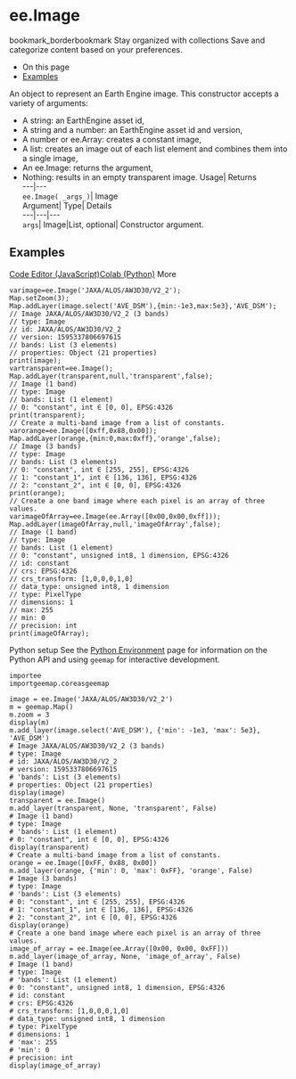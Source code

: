  
#  ee.Image 
bookmark_borderbookmark Stay organized with collections  Save and categorize content based on your preferences.
  * On this page
  * [Examples](https://developers.google.com/earth-engine/apidocs/ee-image#examples)


An object to represent an Earth Engine image. This constructor accepts a variety of arguments: 
- A string: an EarthEngine asset id,
- A string and a number: an EarthEngine asset id and version,
- A number or ee.Array: creates a constant image,
- A list: creates an image out of each list element and combines them into a single image,
- An ee.Image: returns the argument,
- Nothing: results in an empty transparent image.
Usage| Returns  
---|---  
`ee.Image( _args_)`| Image  
Argument| Type| Details  
---|---|---  
`args`| Image|List, optional| Constructor argument.  
## Examples
[Code Editor (JavaScript)](https://developers.google.com/earth-engine/apidocs/ee-image#code-editor-javascript-sample)[Colab (Python)](https://developers.google.com/earth-engine/apidocs/ee-image#colab-python-sample) More
```
varimage=ee.Image('JAXA/ALOS/AW3D30/V2_2');
Map.setZoom(3);
Map.addLayer(image.select('AVE_DSM'),{min:-1e3,max:5e3},'AVE_DSM');
// Image JAXA/ALOS/AW3D30/V2_2 (3 bands)
// type: Image
// id: JAXA/ALOS/AW3D30/V2_2
// version: 1595337806697615
// bands: List (3 elements)
// properties: Object (21 properties)
print(image);
vartransparent=ee.Image();
Map.addLayer(transparent,null,'transparent',false);
// Image (1 band)
// type: Image
// bands: List (1 element)
// 0: "constant", int ∈ [0, 0], EPSG:4326
print(transparent);
// Create a multi-band image from a list of constants.
varorange=ee.Image([0xff,0x88,0x00]);
Map.addLayer(orange,{min:0,max:0xff},'orange',false);
// Image (3 bands)
// type: Image
// bands: List (3 elements)
// 0: "constant", int ∈ [255, 255], EPSG:4326
// 1: "constant_1", int ∈ [136, 136], EPSG:4326
// 2: "constant_2", int ∈ [0, 0], EPSG:4326
print(orange);
// Create a one band image where each pixel is an array of three values.
varimageOfArray=ee.Image(ee.Array([0x00,0x00,0xff]));
Map.addLayer(imageOfArray,null,'imageOfArray',false);
// Image (1 band)
// type: Image
// bands: List (1 element)
// 0: "constant", unsigned int8, 1 dimension, EPSG:4326
// id: constant
// crs: EPSG:4326
// crs_transform: [1,0,0,0,1,0]
// data_type: unsigned int8, 1 dimension
// type: PixelType
// dimensions: 1
// max: 255
// min: 0
// precision: int
print(imageOfArray);
```
Python setup
See the [ Python Environment](https://developers.google.com/earth-engine/guides/python_install) page for information on the Python API and using `geemap` for interactive development.
```
importee
importgeemap.coreasgeemap
```
```
image = ee.Image('JAXA/ALOS/AW3D30/V2_2')
m = geemap.Map()
m.zoom = 3
display(m)
m.add_layer(image.select('AVE_DSM'), {'min': -1e3, 'max': 5e3}, 'AVE_DSM')
# Image JAXA/ALOS/AW3D30/V2_2 (3 bands)
# type: Image
# id: JAXA/ALOS/AW3D30/V2_2
# version: 1595337806697615
# 'bands': List (3 elements)
# properties: Object (21 properties)
display(image)
transparent = ee.Image()
m.add_layer(transparent, None, 'transparent', False)
# Image (1 band)
# type: Image
# 'bands': List (1 element)
# 0: "constant", int ∈ [0, 0], EPSG:4326
display(transparent)
# Create a multi-band image from a list of constants.
orange = ee.Image([0xFF, 0x88, 0x00])
m.add_layer(orange, {'min': 0, 'max': 0xFF}, 'orange', False)
# Image (3 bands)
# type: Image
# 'bands': List (3 elements)
# 0: "constant", int ∈ [255, 255], EPSG:4326
# 1: "constant_1", int ∈ [136, 136], EPSG:4326
# 2: "constant_2", int ∈ [0, 0], EPSG:4326
display(orange)
# Create a one band image where each pixel is an array of three values.
image_of_array = ee.Image(ee.Array([0x00, 0x00, 0xFF]))
m.add_layer(image_of_array, None, 'image_of_array', False)
# Image (1 band)
# type: Image
# 'bands': List (1 element)
# 0: "constant", unsigned int8, 1 dimension, EPSG:4326
# id: constant
# crs: EPSG:4326
# crs_transform: [1,0,0,0,1,0]
# data_type: unsigned int8, 1 dimension
# type: PixelType
# dimensions: 1
# 'max': 255
# 'min': 0
# precision: int
display(image_of_array)
```

